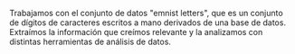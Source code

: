 Trabajamos con el conjunto de datos "emnist letters", que es un conjunto de dígitos de caracteres escritos a mano derivados de una base de datos. Extraímos la información que creímos relevante y la analizamos con distintas herramientas de análisis de datos.
